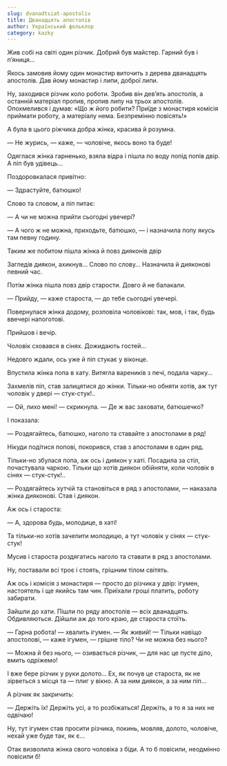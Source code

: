 ```yaml
---
slug: dvanadtsiat-apostoliv
title: Дванадцять апостолів
author: Український фольклор
category: kazky
---
```

Жив собі на світі один різчик. Добрий був майстер. Гарний був і п’яниця…

Якось замовив йому один монастир виточить з дерева дванадцять апостолів. Дав йому монастир і липи, доброї липи.

Ну, заходився різчик коло роботи. Зробив він дев’ять апостолів, а останній матеріал пропив, пропив липу на трьох апостолів. Опохмелився і думав: «Що ж його робити? Приїде з монастиря комісія приймати роботу, а матеріалу нема. Безпремінно повісять!»

А була в цього ріжчика добра жінка, красива й розумна.

— Не журись, — каже, — чоловіче, якось воно та буде!

Одяглася жінка гарненько, взяла відра і пішла по воду попід попів двір. А піп був удівець…

Поздоровкалася привітно:

— Здрастуйте, батюшко!

Слово та словом, а піп питає:

— А чи не можна прийти сьогодні увечері?

— А чого ж не можна, приходьте, батюшко, — і назначила попу якусь там певну годину.

Таким же побитом пішла жінка й повз дияконів двір

Загледів диякон, ахикнув… Слово по слову… Назначила й дияконові певний час.

Потім жінка пішла повз двір старости. Довго й не балакали.

— Прийду, — каже староста, — до тебе сьогодні увечері.

Повернулася жінка додому, розповіла чоловікові: так, мов, і так, будь ввечері напоготові.

Прийшов і вечір.

Чоловік сховався в сінях. Дожидають гостей…

Недовго ждали, ось уже й піп стукає у віконце.

Впустила жінка попа в хату. Витягла вареників з печі, подала чарку…

Захмелів піп, став залицятися до жінки. Тільки-но обняти хотів, аж тут чоловік у двері — стук-стук!..

— Ой, лихо мені! — скрикнула. — Де ж вас заховати, батюшечко?

І показала:

— Роздягайтесь, батюшко, наголо та ставайте з апостолами в ряд!

Нікуди подітися попові, покорився, став з апостолами в один ряд.

Тільки-но збулася попа, аж ось і диякон у хаті. Посадила за стіл, почастувала чаркою. Тільки що хотів диякон обійняти, коли чоловік в сінях — стук-стук!..

— Роздягайтесь хутчій та становіться в ряд з апостолами, — наказала жінка дияконові. Став і диякон.

Аж ось і староста:

— А, здорова будь, молодице, в хаті!

Та тільки-но хотів зачепити молодицю, а тут чоловік у сінях — стук-стук!

Мусив і староста роздягатись наголо та ставати в ряд з апостолами.

Ну, поставали всі троє і стоять, грішним тілом світять.

Аж ось і комісія з монастиря — просто до різчика у двір: ігумен, настоятель і ще якийсь там чин. Приїхали гроші платить, роботу забирати.

Зайшли до хати. Пішли по ряду апостолів — всіх дванадцять. Обдивляються. Дійшли аж до того краю, де староста стоїть.

— Гарна робота! — хвалить ігумен. — Як живий! — Тільки навіщо апостолові, — каже ігумен, — грішне тіло? Чи не можна без нього?

— Можна й без нього, — озивається різчик, — для нас це пусте діло, вмить одріжемо!

І вже бере різчик у руки долото… Ех, як почув це староста, як не зірветься з місця та — плиг у вікно. А за ним диякон, а за ним піп…

А різчик як закричить:

— Держіть їх! Держіть усі, а то розбіжаться! Держіть, а то я за них не одвічаю!

Ну, тут ігумен став просити різчика, покинь, мовляв, долото, чоловіче, нехай уже буде так, як є…

Отак визволила жінка свого чоловіка з біди. А то б повісили, неодмінно повісили б!

